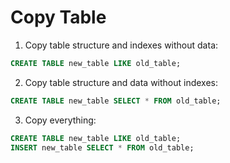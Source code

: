 # Copy Table

1. Copy table structure and indexes without data:

  ```sql
  CREATE TABLE new_table LIKE old_table;
  ```

2. Copy table structure and data without indexes:

  ```sql
  CREATE TABLE new_table SELECT * FROM old_table;
  ```

3. Copy everything:

  ```sql
  CREATE TABLE new_table LIKE old_table;
  INSERT new_table SELECT * FROM old_table;
  ```
